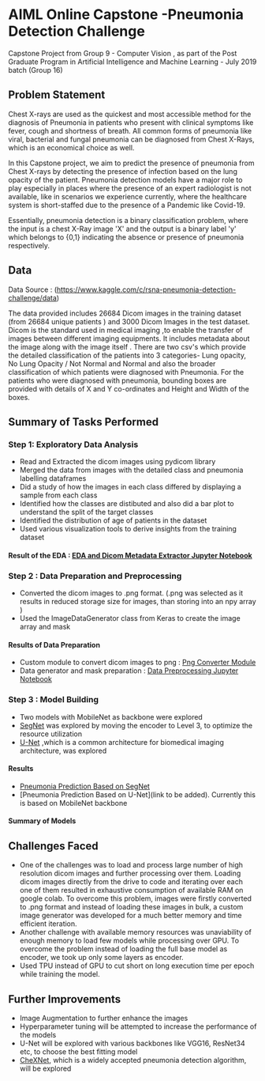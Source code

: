 # AIML Online Capstone -Pneumonia Detection Challenge
Capstone Project from Group 9 - Computer Vision  , as part of the Post Graduate Program in Artificial Intelligence and Machine Learning - July 2019 batch (Group 16)



## Problem Statement
Chest X-rays are used as the quickest and most accessible method for the diagnosis of Pneumonia in patients who present with clinical symptoms like fever, cough and shortness of breath. All common forms of pneumonia like viral, bacterial and fungal pneumonia can be diagnosed from Chest X-Rays, which is an economical choice as well. 

In this Capstone project, we aim to predict the presence of pneumonia from Chest X-rays by detecting the presence of infection based on the lung opacity of the patient. Pneumonia detection models have a major role to play especially in places where the presence of an expert radiologist is not available, like in scenarios we experience currently, where the healthcare system is short-staffed due to the presence of a Pandemic like Covid-19.

Essentially, pneumonia detection is a binary classification problem, where the input is a chest X-Ray image 'X' and the output is a binary label 'y' which belongs to {0,1} indicating the absence or presence of pneumonia respectively. 

## Data
Data Source : (https://www.kaggle.com/c/rsna-pneumonia-detection-challenge/data)

The data provided includes 26684 Dicom images in the training dataset (from 26684 unique patients ) and 3000 Dicom Images in the test dataset. 
Dicom is the standard used in medical imaging ,to enable the transfer of images between different imaging equipments. It includes metadata about the image along with the image itself . There are two csv's which provide the detailed classification of the patients into 3 categories- Lung opacity, No Lung Opacity / Not Normal and Normal and also the broader classification of which patients were diagnosed with Pneumonia. For the patients who were diagnosed with pneumonia, bounding boxes are provided with details of X and Y co-ordinates and Height and Width of the boxes.

## Summary of Tasks Performed
### Step 1: Exploratory Data Analysis 
* Read and Extracted the dicom images using pydicom library
* Merged the data from images with the detailed class and pneumonia labelling dataframes
* Did a study of how the images in each class differed by displaying a sample from each class 
* Identified how the classes are distibuted and also did a bar plot to understand the split of the target classes
* Identified the distribution of age of patients in the dataset 
* Used various visualization tools to derive insights from the training dataset

#### Result of the EDA : [EDA and Dicom Metadata Extractor Jupyter Notebook](https://github.com/meashu31/AIML-Capstone-CV9/blob/master/merged_EDA.ipynb)


### Step 2 : Data Preparation and Preprocessing
* Converted the dicom images to .png format. (.png was selected as it results in reduced storage size for images, than storing into an npy array )
* Used the ImageDataGenerator class from Keras to create the image array and mask

#### Results of Data Preparation
* Custom module to convert dicom images to png : [Png Converter Module](https://github.com/meashu31/AIML-Capstone-CV9/blob/master/generate_png_data.ipynb)
* Data generator and mask preparation : [ Data Preprocessing Jupyter Notebook](https://github.com/meashu31/AIML-Capstone-CV9/blob/master/generator_with_images_and_masks.ipynb)


### Step 3 : Model Building

* Two models with MobileNet as backbone were explored
* [SegNet](https://arxiv.org/pdf/1511.00561.pdf) was explored by moving the encoder to Level 3, to optimize the resource utilization
* [U-Net](https://arxiv.org/pdf/1505.04597.pdf) ,which is a common architecture for biomedical imaging architecture, was explored 

#### Results 
* [Pneumonia Prediction Based on SegNet](https://github.com/meashu31/AIML-Capstone-CV9/blob/master/Segnet_Model_Pneumonia.ipynb)
* [Pneumonia Prediction Based on U-Net](link to be added). Currently this is based on MobileNet backbone

#### Summary of Models
<to be filled>

## Challenges Faced
* One of the challenges was to load and process large number of high resolution dicom images and further processing over them. Loading dicom images directly from the drive to code and iterating over each one of them resulted in exhaustive consumption of available RAM on google colab. To overcome this problem, images were firstly converted to .png format and instead of loading these images in bulk, a custom image generator was developed for a much better memory and time efficient iteration.
* Another challenge with available memory resources was unaviability of enough memory to load few models while processing over GPU. To overcome the problem instead of loading the full base model as encoder, we took up only some layers as encoder.
* Used TPU instead of GPU to cut short on long execution time per epoch while training the model.

## Further Improvements
* Image Augmentation to further enhance the images
* Hyperparameter tuning will be attempted to increase the performance of the models
* U-Net will be explored with various backbones like VGG16, ResNet34 etc, to choose the best fitting model
* [CheXNet](https://arxiv.org/pdf/1711.05225.pdf), which is a widely accepted pneumonia detection algorithm, will be explored



